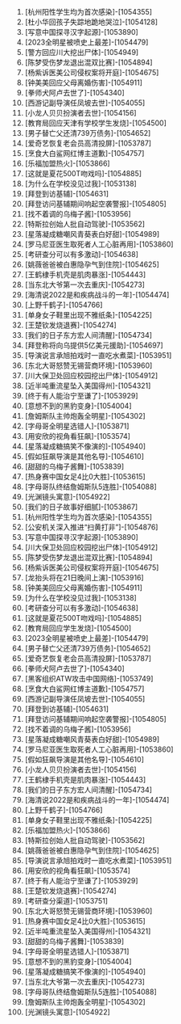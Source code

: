 
1. [杭州阳性学生均为首次感染]-[1054355]
1. [杜小华回孩子失踪地跪地哭泣]-[1054128]
1. [写意中国探寻汉字起源]-[1053890]
1. [2023全明星被喷史上最差]-[1054479]
1. [警方回应川大挖出尸体]-[1054949]
1. [陈梦受伤梦龙退出混双比赛]-[1054894]
1. [杨紫诉医美公司侵权案将开庭]-[1054675]
1. [钟美美回应父母离婚伤害]-[1054911]
1. [拳师犬阿卢去世了]-[1054340]
1. [西游记副导演任凤坡去世]-[1054055]
1. [小龙人贝贝扮演者去世]-[1054156]
1. [教育局回应天津有学校学生发烧]-[1054500]
1. [男子替亡父还清739万债务]-[1054652]
1. [爱奇艺恢复老会员高清投屏]-[1053787]
1. [烹食大白鲨网红博主道歉]-[1054757]
1. [乐福加盟热火]-[1053866]
1. [这就是夏花500T吻戏吗]-[1054885]
1. [为什么在学校没见过我]-[1053138]
1. [拜登到访基辅]-[1054631]
1. [拜登访问基辅期间响起空袭警报]-[1054805]
1. [找不着调的乌梅子酱]-[1053956]
1. [特斯拉创始人批自动驾驶]-[1053562]
1. [星落凝成糖嘲风青葵表白好甜]-[1054989]
1. [罗马尼亚医生取死者人工心脏再用]-[1053860]
1. [考研查分可以有多激动]-[1054638]
1. [姚薇爸爸被白惠隐孕气到住院]-[1054625]
1. [王鹤棣手机壳是肌肉暴涨]-[1054443]
1. [当东北大爷第一次去重庆]-[1054273]
1. [海清说2022是和疾病战斗的一年]-[1054474]
1. [上野千鹤子]-[1054766]
1. [单身女子鞋里出现不雅纸条]-[1054225]
1. [王楚钦发烧退赛]-[1054274]
1. [我们的日子东方宏人间清醒]-[1054734]
1. [拜登称将向乌提供5亿美元援助]-[1054697]
1. [导演说言承旭拍戏时一直吃水煮菜]-[1053951]
1. [东北大哥怒赞无锡营商环境]-[1053960]
1. [川大保卫处回应校园挖出尸体]-[1054912]
1. [近半吨重流星坠入美国得州]-[1054321]
1. [终于有人能治宁至谦了]-[1053929]
1. [意想不到的黑豹变身]-[1054004]
1. [詹姆斯队主帅炮轰全明星]-[1054302]
1. [字母哥全明星选错人]-[1053871]
1. [用安欣的视角看狂飙]-[1053574]
1. [星落凝成糖搞笑不像演的]-[1054940]
1. [假如狂飙导演是其他名导]-[1054610]
1. [甜甜的乌梅子酱舞]-[1053839]
1. [热身赛中国女足4比0大胜]-[1053615]
1. [字母哥队终结詹姆斯队5连胜]-[1054088]
1. [光渊镜头寓意]-[1054922]
1. [我们的日子故事好细腻]-[1053867]
1. [杭州阳性学生均为首次感染]-[1054355]
1. [公安机关深入推进“扫黄打非”]-[1054876]
1. [写意中国探寻汉字起源]-[1053890]
1. [川大保卫处回应校园挖出尸体]-[1054912]
1. [陈梦受伤梦龙退出混双比赛]-[1054894]
1. [杨紫诉医美公司侵权案将开庭]-[1054675]
1. [龙抬头将在21日晚间上演]-[1053916]
1. [钟美美回应父母离婚伤害]-[1054911]
1. [为什么在学校没见过我]-[1053138]
1. [考研查分可以有多激动]-[1054638]
1. [这就是夏花500T吻戏吗]-[1054885]
1. [教育局回应学生发烧]-[1054500]
1. [2023全明星被喷史上最差]-[1054479]
1. [男子替亡父还清739万债务]-[1054652]
1. [爱奇艺恢复老会员高清投屏]-[1053787]
1. [拳师犬阿卢去世了]-[1054340]
1. [黑客组织ATW攻击中国网络]-[1053749]
1. [烹食大白鲨网红博主道歉]-[1054757]
1. [西游记副导演任凤坡去世]-[1054055]
1. [拜登到访基辅]-[1054631]
1. [拜登访问基辅期间响起空袭警报]-[1054805]
1. [找不着调的乌梅子酱]-[1053956]
1. [星落凝成糖嘲风青葵表白好甜]-[1054989]
1. [罗马尼亚医生取死者人工心脏再用]-[1053860]
1. [假如狂飙导演是其他名导]-[1054610]
1. [小龙人贝贝扮演者去世]-[1054156]
1. [王鹤棣手机壳是肌肉暴涨]-[1054443]
1. [我们的日子东方宏人间清醒]-[1054734]
1. [海清说2022是和疾病战斗的一年]-[1054474]
1. [上野千鹤子]-[1054766]
1. [单身女子鞋里出现不雅纸条]-[1054225]
1. [乐福加盟热火]-[1053866]
1. [特斯拉创始人批自动驾驶]-[1053562]
1. [姚薇爸爸被白惠隐孕气到住院]-[1054625]
1. [导演说言承旭拍戏时一直吃水煮菜]-[1053951]
1. [用安欣的视角看狂飙]-[1053574]
1. [终于有人能治宁至谦了]-[1053929]
1. [王楚钦发烧退赛]-[1054274]
1. [考研查分渠道]-[1053751]
1. [东北大哥怒赞无锡营商环境]-[1053960]
1. [热身赛中国女足4比0大胜]-[1053615]
1. [近半吨重流星坠入美国得州]-[1054321]
1. [甜甜的乌梅子酱舞]-[1053839]
1. [字母哥全明星选错人]-[1053871]
1. [意想不到的黑豹变身]-[1054004]
1. [星落凝成糖搞笑不像演的]-[1054940]
1. [当东北大爷第一次去重庆]-[1054273]
1. [字母哥队终结詹姆斯队5连胜]-[1054088]
1. [詹姆斯队主帅炮轰全明星]-[1054302]
1. [光渊镜头寓意]-[1054922]
